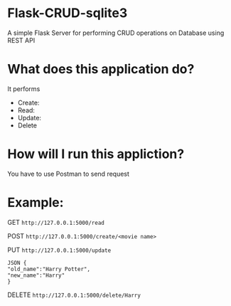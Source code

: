 # Flask-CRUD-sqlite3
A simple Flask Server for performing CRUD operations on Database using REST API

# What does this application do?
It performs 
- 	Create:
- 	Read:
-	Update: 
-	Delete

# How will I run this appliction?
You have to use Postman to send request

# Example:

GET ` http://127.0.0.1:5000/read `

POST `http://127.0.0.1:5000/create/<movie name>`

PUT `http://127.0.0.1:5000/update`
	
	JSON {
	"old_name":"Harry Potter",
	"new_name":"Harry"
	}

DELETE `http://127.0.0.1:5000/delete/Harry`

